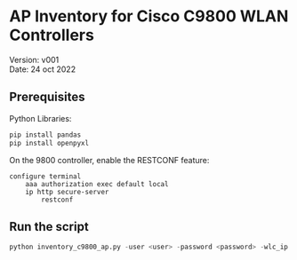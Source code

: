# AP Inventory for Cisco C9800 WLAN Controllers

Version: v001  
Date: 24 oct 2022  

## Prerequisites

Python Libraries:
```python
pip install pandas
pip install openpyxl
```

On the 9800 controller, enable the RESTCONF feature:
```
configure terminal
    aaa authorization exec default local 
    ip http secure-server
        restconf
```

## Run the script

```python
python inventory_c9800_ap.py -user <user> -password <password> -wlc_ip <controller IP>